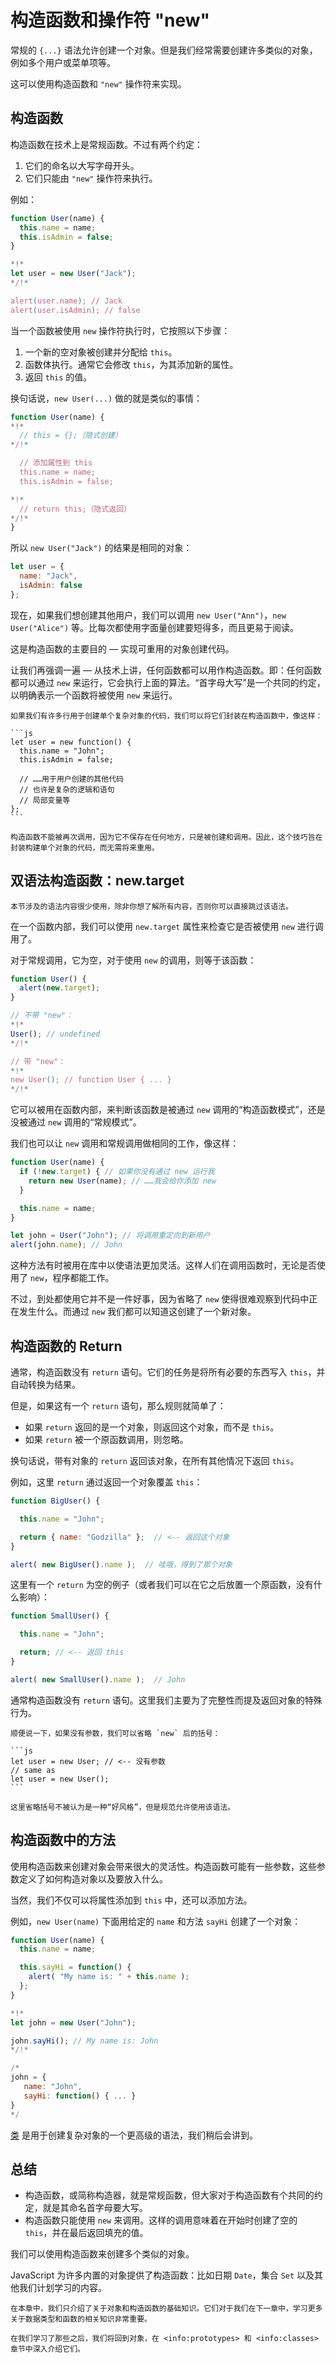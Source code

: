 # 构造函数和操作符 "new"

常规的 `{...}` 语法允许创建一个对象。但是我们经常需要创建许多类似的对象，例如多个用户或菜单项等。

这可以使用构造函数和 `"new"` 操作符来实现。

## 构造函数

构造函数在技术上是常规函数。不过有两个约定：

1. 它们的命名以大写字母开头。
2. 它们只能由 `"new"` 操作符来执行。

例如：

```js run
function User(name) {
  this.name = name;
  this.isAdmin = false;
}

*!*
let user = new User("Jack");
*/!*

alert(user.name); // Jack
alert(user.isAdmin); // false
```

当一个函数被使用 `new` 操作符执行时，它按照以下步骤：

1. 一个新的空对象被创建并分配给 `this`。
2. 函数体执行。通常它会修改 `this`，为其添加新的属性。
3. 返回 `this` 的值。

换句话说，`new User(...)` 做的就是类似的事情：

```js
function User(name) {
*!*
  // this = {};（隐式创建）
*/!*

  // 添加属性到 this
  this.name = name;
  this.isAdmin = false;

*!*
  // return this;（隐式返回）
*/!*
}
```

所以 `new User("Jack")` 的结果是相同的对象：

```js
let user = {
  name: "Jack",
  isAdmin: false
};
```

现在，如果我们想创建其他用户，我们可以调用 `new User("Ann")`，`new User("Alice")` 等。比每次都使用字面量创建要短得多，而且更易于阅读。

这是构造函数的主要目的 — 实现可重用的对象创建代码。

让我们再强调一遍 — 从技术上讲，任何函数都可以用作构造函数。即：任何函数都可以通过 `new` 来运行，它会执行上面的算法。“首字母大写”是一个共同的约定，以明确表示一个函数将被使用 `new` 来运行。

````smart header="new function() { ... }"
如果我们有许多行用于创建单个复杂对象的代码，我们可以将它们封装在构造函数中，像这样：

```js
let user = new function() {
  this.name = "John";
  this.isAdmin = false;

  // ……用于用户创建的其他代码
  // 也许是复杂的逻辑和语句
  // 局部变量等
};
```

构造函数不能被再次调用，因为它不保存在任何地方，只是被创建和调用。因此，这个技巧旨在封装构建单个对象的代码，而无需将来重用。
````

## 双语法构造函数：new.target

```smart header="进阶内容"
本节涉及的语法内容很少使用，除非你想了解所有内容，否则你可以直接跳过该语法。
```

在一个函数内部，我们可以使用 `new.target` 属性来检查它是否被使用 `new` 进行调用了。

对于常规调用，它为空，对于使用 `new` 的调用，则等于该函数：

```js run
function User() {
  alert(new.target);
}

// 不带 "new"：
*!*
User(); // undefined
*/!*

// 带 "new"：
*!*
new User(); // function User { ... }
*/!*
```

它可以被用在函数内部，来判断该函数是被通过 `new` 调用的“构造函数模式”，还是没被通过 `new` 调用的“常规模式”。

我们也可以让 `new` 调用和常规调用做相同的工作，像这样：

```js run
function User(name) {
  if (!new.target) { // 如果你没有通过 new 运行我
    return new User(name); // ……我会给你添加 new
  }

  this.name = name;
}

let john = User("John"); // 将调用重定向到新用户
alert(john.name); // John
```

这种方法有时被用在库中以使语法更加灵活。这样人们在调用函数时，无论是否使用了 `new`，程序都能工作。

不过，到处都使用它并不是一件好事，因为省略了 `new` 使得很难观察到代码中正在发生什么。而通过 `new` 我们都可以知道这创建了一个新对象。

## 构造函数的 Return

通常，构造函数没有 `return` 语句。它们的任务是将所有必要的东西写入 `this`，并自动转换为结果。

但是，如果这有一个 `return` 语句，那么规则就简单了：

- 如果 `return` 返回的是一个对象，则返回这个对象，而不是 `this`。
- 如果 `return` 被一个原函数调用，则忽略。

换句话说，带有对象的 `return` 返回该对象，在所有其他情况下返回 `this`。

例如，这里 `return` 通过返回一个对象覆盖 `this`：

```js run
function BigUser() {

  this.name = "John";

  return { name: "Godzilla" };  // <-- 返回这个对象
}

alert( new BigUser().name );  // 哇哦，得到了那个对象
```

这里有一个 `return` 为空的例子（或者我们可以在它之后放置一个原函数，没有什么影响）：

```js run
function SmallUser() {

  this.name = "John";

  return; // <-- 返回 this
}

alert( new SmallUser().name );  // John
```

通常构造函数没有 `return` 语句。这里我们主要为了完整性而提及返回对象的特殊行为。

````smart header="省略括号"
顺便说一下，如果没有参数，我们可以省略 `new` 后的括号：

```js
let user = new User; // <-- 没有参数
// same as
let user = new User();
```

这里省略括号不被认为是一种“好风格”，但是规范允许使用该语法。
````

## 构造函数中的方法

使用构造函数来创建对象会带来很大的灵活性。构造函数可能有一些参数，这些参数定义了如何构造对象以及要放入什么。

当然，我们不仅可以将属性添加到 `this` 中，还可以添加方法。

例如，`new User(name)` 下面用给定的 `name` 和方法 `sayHi` 创建了一个对象：

```js run
function User(name) {
  this.name = name;

  this.sayHi = function() {
    alert( "My name is: " + this.name );
  };
}

*!*
let john = new User("John");

john.sayHi(); // My name is: John
*/!*

/*
john = {
   name: "John",
   sayHi: function() { ... }
}
*/
```

[类](info:classes) 是用于创建复杂对象的一个更高级的语法，我们稍后会讲到。

## 总结

- 构造函数，或简称构造器，就是常规函数，但大家对于构造函数有个共同的约定，就是其命名首字母要大写。
- 构造函数只能使用 `new` 来调用。这样的调用意味着在开始时创建了空的 `this`，并在最后返回填充的值。

我们可以使用构造函数来创建多个类似的对象。

JavaScript 为许多内置的对象提供了构造函数：比如日期 `Date`，集合 `Set` 以及其他我们计划学习的内容。

```smart header="对象，我们还会回来哒！"
在本章中，我们只介绍了关于对象和构造函数的基础知识。它们对于我们在下一章中，学习更多关于数据类型和函数的相关知识非常重要。

在我们学习了那些之后，我们将回到对象，在 <info:prototypes> 和 <info:classes> 章节中深入介绍它们。
```
